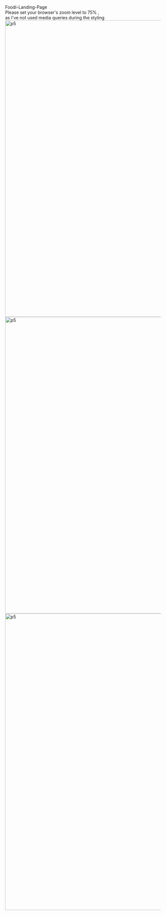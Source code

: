 Foodi-Landing-Page<br>
Please set your browser's zoom level to 75% ,<br>
as I've not used media queries during the styling<br>
<img width="958" alt="p5" src="sample1.png">
<img width="958" alt="p5" src="sample2.png">
<img width="958" alt="p5" src="sample3.png">
